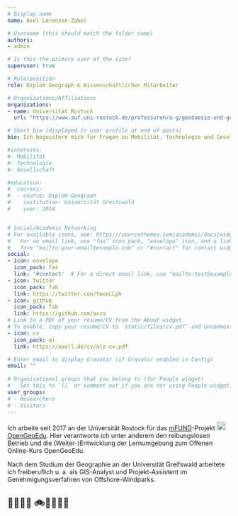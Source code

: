 ```yaml
---
# Display name
name: Axel Lorenzen-Zabel

# Username (this should match the folder name)
authors:
- admin

# Is this the primary user of the site?
superuser: true

# Role/position
role: Diplom Geograph & Wissenschaftlicher Mitarbeiter

# Organizations/Affiliations
organizations:
- name: Universität Rostock
  url: "https://www.auf.uni-rostock.de/professuren/a-g/geodaesie-und-geoinformatik/mitarbeiter/"

# Short bio (displayed in user profile at end of posts)
bio: Ich begeistere mich für Fragen zu Mobilität, Technologie und Gesellschaft

#interests:
#- Mobilität
#- Technologie
#- Gesellschaft

#education:
#  courses:
#  - course: Diplom-Geograph
#    institution: Universität Greifswald
#    year: 2014


# Social/Academic Networking
# For available icons, see: https://sourcethemes.com/academic/docs/widgets/#icons
#   For an email link, use "fas" icon pack, "envelope" icon, and a link in the
#   form "mailto:your-email@example.com" or "#contact" for contact widget.
social:
- icon: envelope
  icon_pack: fas
  link: '#contact'  # For a direct email link, use "mailto:test@example.org".
- icon: twitter
  icon_pack: fab
  link: https://twitter.com/twoeLLph
- icon: github
  icon_pack: fab
  link: https://github.com/axza
# Link to a PDF of your resume/CV from the About widget.
# To enable, copy your resume/CV to `static/files/cv.pdf` and uncomment the lines below.  
- icon: cv
  icon_pack: ai
  link: https://axell.de/cv/alz-cv.pdf

# Enter email to display Gravatar (if Gravatar enabled in Config)
email: ""
  
# Organizational groups that you belong to (for People widget)
#   Set this to `[]` or comment out if you are not using People widget.  
user_groups:
# - Researchers
# - Visitors
---
```


Ich arbeite seit 2017 an der Universität Rostock für das <a href="https://www.bmvi.de/goto?id=376878">mFUND</a>-Projekt <a href="https://www.opengeoedu.de/"><img style="display:inline;" width="20" src="https://www.opengeoedu.de/images/logo/oge.svg"> OpenGeoEdu</a>. Hier verantworte ich unter anderem den reibungslosen Betrieb und die (Weiter-)Entwicklung der Lernumgebung zum Offenen Online-Kurs OpenGeoEdu.

Nach dem Studium der Geographie an der Universität Greifswald arbeitete ich freiberuflich u. a. als GIS-Analyst und Projekt-Assistent im Genehmigungsverfahren von Offshore-Windparks.

<h2>👨‍👩‍👧‍👦 🚲👨‍💻🎮‍🤖</h2>